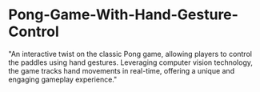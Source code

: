# Pong-Game-With-Hand-Gesture-Control
"An interactive twist on the classic Pong game, allowing players to control the paddles using hand gestures. Leveraging computer vision technology, the game tracks hand movements in real-time, offering a unique and engaging gameplay experience."
